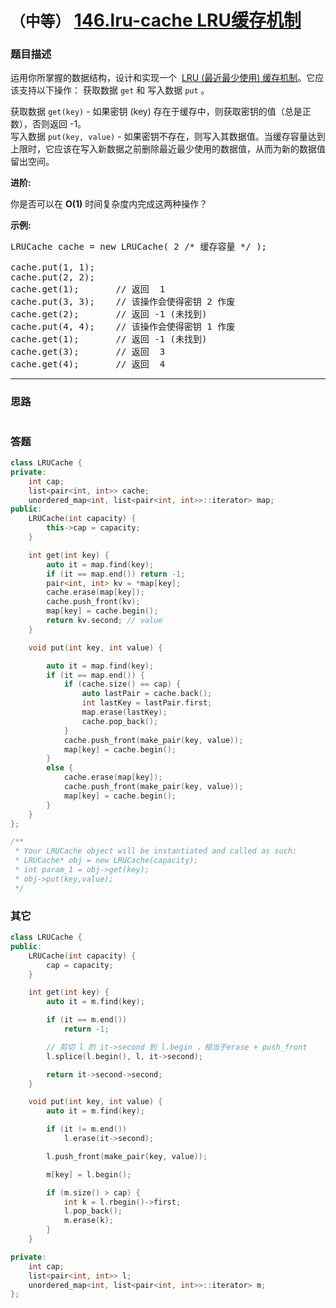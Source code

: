 # `（中等）` [146.lru-cache LRU缓存机制](https://leetcode-cn.com/problems/lru-cache/)

### 题目描述
<p>运用你所掌握的数据结构，设计和实现一个&nbsp; <a href="https://baike.baidu.com/item/LRU">LRU (最近最少使用) 缓存机制</a>。它应该支持以下操作： 获取数据 <code>get</code> 和 写入数据 <code>put</code> 。</p>

<p>获取数据 <code>get(key)</code> - 如果密钥 (key) 存在于缓存中，则获取密钥的值（总是正数），否则返回 -1。<br>
写入数据 <code>put(key, value)</code> - 如果密钥不存在，则写入其数据值。当缓存容量达到上限时，它应该在写入新数据之前删除最近最少使用的数据值，从而为新的数据值留出空间。</p>

<p><strong>进阶:</strong></p>

<p>你是否可以在&nbsp;<strong>O(1)</strong> 时间复杂度内完成这两种操作？</p>

<p><strong>示例:</strong></p>

<pre>LRUCache cache = new LRUCache( 2 /* 缓存容量 */ );

cache.put(1, 1);
cache.put(2, 2);
cache.get(1);       // 返回  1
cache.put(3, 3);    // 该操作会使得密钥 2 作废
cache.get(2);       // 返回 -1 (未找到)
cache.put(4, 4);    // 该操作会使得密钥 1 作废
cache.get(1);       // 返回 -1 (未找到)
cache.get(3);       // 返回  3
cache.get(4);       // 返回  4
</pre>


---
### 思路
```
```

### 答题
``` C++
class LRUCache {
private:
	int cap;
	list<pair<int, int>> cache;
	unordered_map<int, list<pair<int, int>>::iterator> map;
public:
	LRUCache(int capacity) {
		this->cap = capacity;
	}

	int get(int key) {
		auto it = map.find(key);
		if (it == map.end()) return -1;
		pair<int, int> kv = *map[key];
		cache.erase(map[key]);
		cache.push_front(kv);
		map[key] = cache.begin();
		return kv.second; // value
	}

	void put(int key, int value) {

		auto it = map.find(key);
		if (it == map.end()) {
			if (cache.size() == cap) {
				auto lastPair = cache.back();
				int lastKey = lastPair.first;
				map.erase(lastKey);
				cache.pop_back();
			}
			cache.push_front(make_pair(key, value));
			map[key] = cache.begin();
		}
		else {
			cache.erase(map[key]);
			cache.push_front(make_pair(key, value));
			map[key] = cache.begin();
		}
	}
};

/**
 * Your LRUCache object will be instantiated and called as such:
 * LRUCache* obj = new LRUCache(capacity);
 * int param_1 = obj->get(key);
 * obj->put(key,value);
 */
```

### 其它
``` C++
class LRUCache {
public:
	LRUCache(int capacity) {
		cap = capacity;
	}

	int get(int key) {
		auto it = m.find(key);

		if (it == m.end())
			return -1;

		// 剪切 l 的 it->second 到 l.begin ，相当于erase + push_front
		l.splice(l.begin(), l, it->second);

		return it->second->second;
	}

	void put(int key, int value) {
		auto it = m.find(key);

		if (it != m.end())
			l.erase(it->second);

		l.push_front(make_pair(key, value));

		m[key] = l.begin();

		if (m.size() > cap) {
			int k = l.rbegin()->first;
			l.pop_back();
			m.erase(k);
		}
	}

private:
	int cap;
	list<pair<int, int>> l;
	unordered_map<int, list<pair<int, int>>::iterator> m;
};
```

